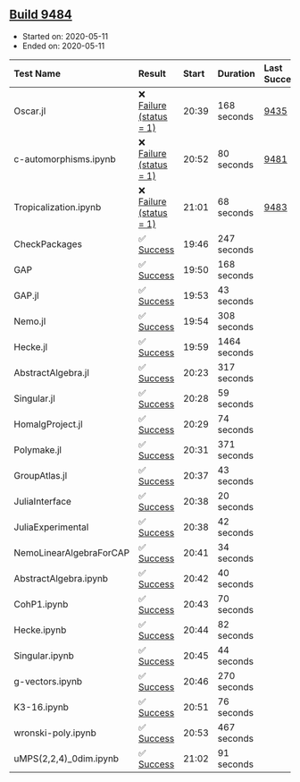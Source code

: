 ## [Build 9484](https://oscarci.mathematik.uni-kl.de/job/oscar/9484/)

* Started on: 2020-05-11
* Ended on: 2020-05-11

| Test Name    | Result | Start | Duration | Last Success | First Failure |
|:-------------|:-------|:------|:---------|:-------------|:--------------|
| Oscar.jl | ❌ [Failure (status = 1)](https://oscarci.mathematik.uni-kl.de/job/oscar/9484/artifact/logs/build-9484/Oscar.jl.log) | 20:39 | 168 seconds | [9435](https://oscarci.mathematik.uni-kl.de/job/oscar/9435/) | [9436](https://oscarci.mathematik.uni-kl.de/job/oscar/9436/) |
| c-automorphisms.ipynb | ❌ [Failure (status = 1)](https://oscarci.mathematik.uni-kl.de/job/oscar/9484/artifact/logs/build-9484/c-automorphisms.ipynb.log) | 20:52 | 80 seconds | [9481](https://oscarci.mathematik.uni-kl.de/job/oscar/9481/) | [9482](https://oscarci.mathematik.uni-kl.de/job/oscar/9482/) |
| Tropicalization.ipynb | ❌ [Failure (status = 1)](https://oscarci.mathematik.uni-kl.de/job/oscar/9484/artifact/logs/build-9484/Tropicalization.ipynb.log) | 21:01 | 68 seconds | [9483](https://oscarci.mathematik.uni-kl.de/job/oscar/9483/) | [9484](https://oscarci.mathematik.uni-kl.de/job/oscar/9484/) |
| CheckPackages | ✅ [Success](https://oscarci.mathematik.uni-kl.de/job/oscar/9484/artifact/logs/build-9484/CheckPackages.log) | 19:46 | 247 seconds |  |  |
| GAP | ✅ [Success](https://oscarci.mathematik.uni-kl.de/job/oscar/9484/artifact/logs/build-9484/GAP.log) | 19:50 | 168 seconds |  |  |
| GAP.jl | ✅ [Success](https://oscarci.mathematik.uni-kl.de/job/oscar/9484/artifact/logs/build-9484/GAP.jl.log) | 19:53 | 43 seconds |  |  |
| Nemo.jl | ✅ [Success](https://oscarci.mathematik.uni-kl.de/job/oscar/9484/artifact/logs/build-9484/Nemo.jl.log) | 19:54 | 308 seconds |  |  |
| Hecke.jl | ✅ [Success](https://oscarci.mathematik.uni-kl.de/job/oscar/9484/artifact/logs/build-9484/Hecke.jl.log) | 19:59 | 1464 seconds |  |  |
| AbstractAlgebra.jl | ✅ [Success](https://oscarci.mathematik.uni-kl.de/job/oscar/9484/artifact/logs/build-9484/AbstractAlgebra.jl.log) | 20:23 | 317 seconds |  |  |
| Singular.jl | ✅ [Success](https://oscarci.mathematik.uni-kl.de/job/oscar/9484/artifact/logs/build-9484/Singular.jl.log) | 20:28 | 59 seconds |  |  |
| HomalgProject.jl | ✅ [Success](https://oscarci.mathematik.uni-kl.de/job/oscar/9484/artifact/logs/build-9484/HomalgProject.jl.log) | 20:29 | 74 seconds |  |  |
| Polymake.jl | ✅ [Success](https://oscarci.mathematik.uni-kl.de/job/oscar/9484/artifact/logs/build-9484/Polymake.jl.log) | 20:31 | 371 seconds |  |  |
| GroupAtlas.jl | ✅ [Success](https://oscarci.mathematik.uni-kl.de/job/oscar/9484/artifact/logs/build-9484/GroupAtlas.jl.log) | 20:37 | 43 seconds |  |  |
| JuliaInterface | ✅ [Success](https://oscarci.mathematik.uni-kl.de/job/oscar/9484/artifact/logs/build-9484/JuliaInterface.log) | 20:38 | 20 seconds |  |  |
| JuliaExperimental | ✅ [Success](https://oscarci.mathematik.uni-kl.de/job/oscar/9484/artifact/logs/build-9484/JuliaExperimental.log) | 20:38 | 42 seconds |  |  |
| NemoLinearAlgebraForCAP | ✅ [Success](https://oscarci.mathematik.uni-kl.de/job/oscar/9484/artifact/logs/build-9484/NemoLinearAlgebraForCAP.log) | 20:41 | 34 seconds |  |  |
| AbstractAlgebra.ipynb | ✅ [Success](https://oscarci.mathematik.uni-kl.de/job/oscar/9484/artifact/logs/build-9484/AbstractAlgebra.ipynb.log) | 20:42 | 40 seconds |  |  |
| CohP1.ipynb | ✅ [Success](https://oscarci.mathematik.uni-kl.de/job/oscar/9484/artifact/logs/build-9484/CohP1.ipynb.log) | 20:43 | 70 seconds |  |  |
| Hecke.ipynb | ✅ [Success](https://oscarci.mathematik.uni-kl.de/job/oscar/9484/artifact/logs/build-9484/Hecke.ipynb.log) | 20:44 | 82 seconds |  |  |
| Singular.ipynb | ✅ [Success](https://oscarci.mathematik.uni-kl.de/job/oscar/9484/artifact/logs/build-9484/Singular.ipynb.log) | 20:45 | 44 seconds |  |  |
| g-vectors.ipynb | ✅ [Success](https://oscarci.mathematik.uni-kl.de/job/oscar/9484/artifact/logs/build-9484/g-vectors.ipynb.log) | 20:46 | 270 seconds |  |  |
| K3-16.ipynb | ✅ [Success](https://oscarci.mathematik.uni-kl.de/job/oscar/9484/artifact/logs/build-9484/K3-16.ipynb.log) | 20:51 | 76 seconds |  |  |
| wronski-poly.ipynb | ✅ [Success](https://oscarci.mathematik.uni-kl.de/job/oscar/9484/artifact/logs/build-9484/wronski-poly.ipynb.log) | 20:53 | 467 seconds |  |  |
| uMPS(2,2,4)_0dim.ipynb | ✅ [Success](https://oscarci.mathematik.uni-kl.de/job/oscar/9484/artifact/logs/build-9484/uMPS-2-2-4-_0dim.ipynb.log) | 21:02 | 91 seconds |  |  |

